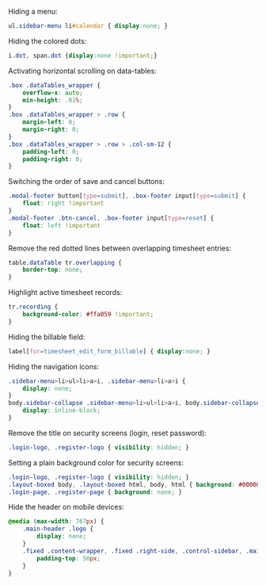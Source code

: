 
Hiding a menu:
```css
ul.sidebar-menu li#calendar { display:none; }
```

Hiding the colored dots:
```css
i.dot, span.dot {display:none !important;}
```

Activating horizontal scrolling on data-tables:
```css
.box .dataTables_wrapper {
    overflow-x: auto;
    min-height: .01%;
}
.box .dataTables_wrapper > .row {
    margin-left: 0;
    margin-right: 0;
}
.box .dataTables_wrapper > .row > .col-sm-12 {
    padding-left: 0;
    padding-right: 0;
}
```

Switching the order of save and cancel buttons:
```css
.modal-footer button[type=submit], .box-footer input[type=submit] {
    float: right !important
}
.modal-footer .btn-cancel, .box-footer input[type=reset] {
    float: left !important
}
```

Remove the red dotted lines between overlapping timesheet entries:
```css
table.dataTable tr.overlapping {
    border-top: none;
}
```

Highlight active timesheet records:
```css
tr.recording {
    background-color: #ffa059 !important;
}
```

Hiding the billable field:
```css
label[for=timesheet_edit_form_billable] { display:none; }
```

Hiding the navigation icons:
```css
.sidebar-menu>li>ul>li>a>i, .sidebar-menu>li>a>i {
    display: none;
}
body.sidebar-collapse .sidebar-menu>li>ul>li>a>i, body.sidebar-collapse .sidebar-menu>li>a>i {
    display: inline-block;
}
```

Remove the title on security screens (login, reset password):
```css
.login-logo, .register-logo { visibility: hidden; }
```

Setting a plain background color for security screens:
```css
.login-logo, .register-logo { visibility: hidden; }
.layout-boxed body, .layout-boxed html, body, html { background: #000000; }
.login-page, .register-page { background: none; }
```

Hide the header on mobile devices:
```css
@media (max-width: 767px) {
    .main-header .logo {
        display: none;
    }
    .fixed .content-wrapper, .fixed .right-side, .control-sidebar, .main-sidebar {
        padding-top: 50px;
    }
}
```
